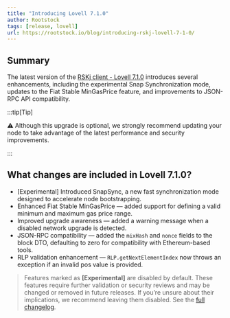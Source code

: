 ```yaml
---
title: "Introducing Lovell 7.1.0"
author: Rootstock
tags: [release, lovell]
url: https://rootstock.io/blog/introducing-rskj-lovell-7-1-0/
---
```


## Summary

The latest version of the [RSKj client - Lovell 7.1.0](https://github.com/rsksmart/rskj/releases/tag/LOVELL-7.1.0) introduces several enhancements, including the experimental Snap Synchronization mode, updates to the Fiat Stable MinGasPrice feature, and improvements to JSON-RPC API compatibility.

:::tip[Tip]

⚠️ Although this upgrade is optional, we strongly recommend updating your node to take advantage of the latest performance and security improvements.

:::

## What changes are included in Lovell 7.1.0?

- [Experimental] Introduced SnapSync, a new fast synchronization mode designed to accelerate node bootstrapping.
- Enhanced Fiat Stable MinGasPrice — added support for defining a valid minimum and maximum gas price range.
- Improved upgrade awareness — added a warning message when a disabled network upgrade is detected.
- JSON-RPC compatibility — added the `mixHash` and `nonce` fields to the block DTO, defaulting to zero for compatibility with Ethereum-based tools.
- RLP validation enhancement — `RLP.getNextElementIndex` now throws an exception if an invalid pos value is provided.

> Features marked as **[Experimental]** are disabled by default. These features require further validation or security reviews and may be changed or removed in future releases. If you’re unsure about their implications, we recommend leaving them disabled. See the [full changelog](https://github.com/rsksmart/rskj/compare/LOVELL-7.0.0...LOVELL-7.1.0).